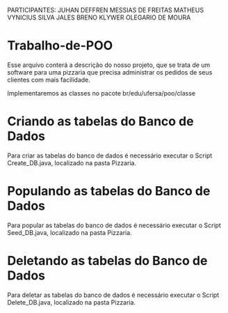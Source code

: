 PARTICIPANTES:
JUHAN DEFFREN MESSIAS DE FREITAS
MATHEUS VYNICIUS SILVA JALES
BRENO KLYWER OLEGARIO DE MOURA

# Trabalho-de-POO
Esse arquivo conterá a descrição do nosso projeto, que se trata de um software para uma pizzaria que precisa administrar os pedidos de seus clientes com mais facilidade.

Implementaremos as classes no pacote br/edu/ufersa/poo/classe

# Criando as tabelas do Banco de Dados
Para criar as tabelas do banco de dados é necessário executar o Script Create_DB.java, localizado na pasta Pizzaria.

# Populando as tabelas do Banco de Dados
Para popular as tabelas do banco de dados é necessário executar o Script Seed_DB.java, localizado na pasta Pizzaria.

# Deletando as tabelas do Banco de Dados
Para deletar as tabelas do banco de dados é necessário executar o Script Delete_DB.java, localizado na pasta Pizzaria.
